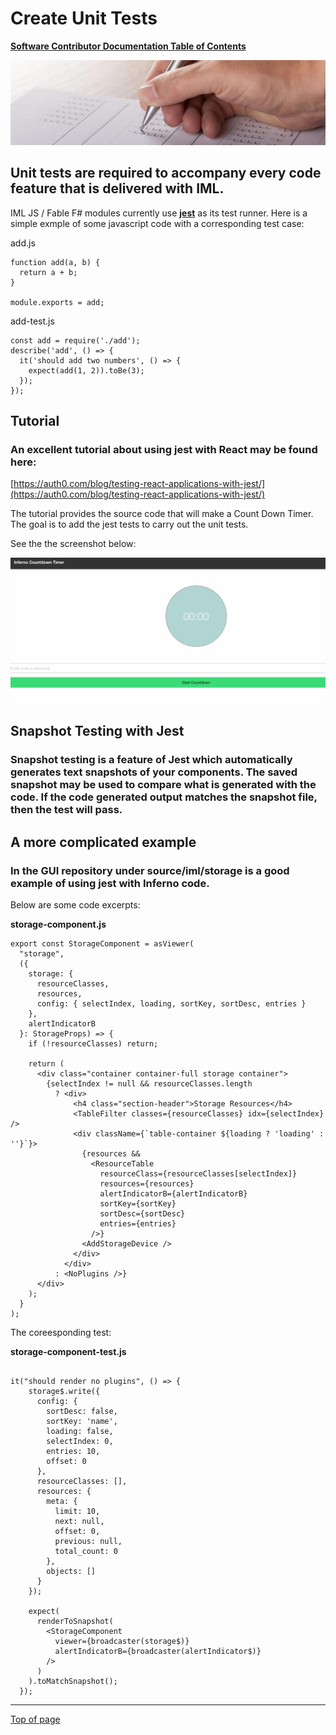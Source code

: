 # <a name="Top"></a>Create Unit Tests

[**Software Contributor Documentation Table of Contents**](cd_TOC.md)

![unit test](md_Graphics/testing_sm.jpg)

## Unit tests are required to accompany every code feature that is delivered with IML.

IML JS / Fable F# modules currently use **[jest](https://facebook.github.io/jest/)** as its test runner. Here is a simple exmple of some javascript code with a corresponding test case:

add.js

```
function add(a, b) {
  return a + b;
}

module.exports = add;
```

add-test.js

```
const add = require('./add');
describe('add', () => {
  it('should add two numbers', () => {
    expect(add(1, 2)).toBe(3);
  });
});
```

## Tutorial
### An excellent tutorial about using jest with React may be found here:

[https://auth0.com/blog/testing-react-applications-with-jest/](https://auth0.com/blog/testing-react-applications-with-jest/)


The tutorial provides the source code that will make a Count Down Timer. 
The goal is to add the jest tests to carry out the unit tests.

See the the screenshot below:

![count_down_timer.png](md_Graphics/count_down_timer.png)

## Snapshot Testing with Jest

### Snapshot testing is a feature of Jest which automatically generates text snapshots of your components. The saved snapshot may be used to compare what is generated with the code. If the code generated output matches the snapshot file, then the test will pass.

## A more complicated example

### In the GUI repository under source/iml/storage is a good example of using jest with Inferno code. 

Below are some code excerpts:

**storage-component.js**
```
export const StorageComponent = asViewer(
  "storage",
  ({
    storage: {
      resourceClasses,
      resources,
      config: { selectIndex, loading, sortKey, sortDesc, entries }
    },
    alertIndicatorB
  }: StorageProps) => {
    if (!resourceClasses) return;

    return (
      <div class="container container-full storage container">
        {selectIndex != null && resourceClasses.length
          ? <div>
              <h4 class="section-header">Storage Resources</h4>
              <TableFilter classes={resourceClasses} idx={selectIndex} />
              <div className={`table-container ${loading ? 'loading' : ''}`}>
                {resources &&
                  <ResourceTable
                    resourceClass={resourceClasses[selectIndex]}
                    resources={resources}
                    alertIndicatorB={alertIndicatorB}
                    sortKey={sortKey}
                    sortDesc={sortDesc}
                    entries={entries}
                  />}
                <AddStorageDevice />
              </div>
            </div>
          : <NoPlugins />}
      </div>
    );
  }
);

```

The coreesponding test:

**storage-component-test.js**

```

it("should render no plugins", () => {
    storage$.write({
      config: {
        sortDesc: false,
        sortKey: 'name',
        loading: false,
        selectIndex: 0,
        entries: 10,
        offset: 0
      },
      resourceClasses: [],
      resources: {
        meta: {
          limit: 10,
          next: null,
          offset: 0,
          previous: null,
          total_count: 0
        },
        objects: []
      }
    });

    expect(
      renderToSnapshot(
        <StorageComponent
          viewer={broadcaster(storage$)}
          alertIndicatorB={broadcaster(alertIndicator$)}
        />
      )
    ).toMatchSnapshot();
  });

```

---
[Top of page](#Top)